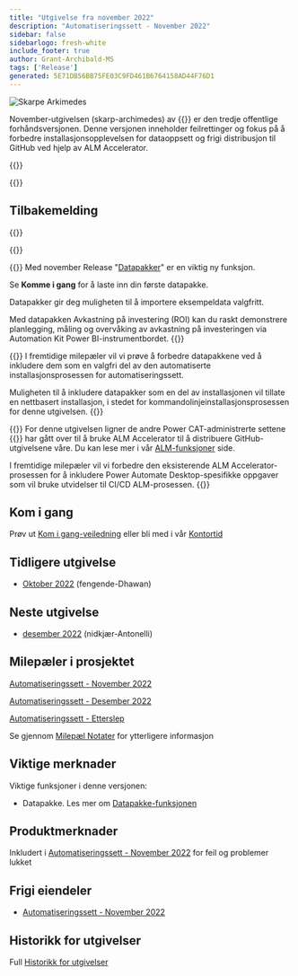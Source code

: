 ```yaml
---
title: "Utgivelse fra november 2022"
description: "Automatiseringssett - November 2022"
sidebar: false
sidebarlogo: fresh-white
include_footer: true
author: Grant-Archibald-MS
tags: ['Release']
generated: 5E71DB56BB75FE03C9FD461B6764158AD44F76D1
---
```


<div class="optional">

![Skarpe Arkimedes](/images/sharp-archimedes.png)

November-utgivelsen (skarp-archimedes) av {{<product-name>}} er den tredje offentlige forhåndsversjonen. Denne versjonen inneholder feilrettinger og fokus på å forbedre installasjonsopplevelsen for dataoppsett og frigi distribusjon til GitHub ved hjelp av ALM Accelerator.

</div>

{{<presentation slides="1,2,3">}}

<div class="optional">

{{<presentationStyles>}}

## Tilbakemelding

{{<questions name="/content/nb/releases/november-2022.json" completed="Takk for at du gir tilbakemelding" showNavigationButtons="false" locale="nb">}}

</div>

{{<slideStyles>}}

{{<slide  id="slide1" audio="releases/november-2022/DataPacks.mp3" description="Automation Kit Overview" image="releases/november-2022/DataPacks.svg" >}}
Med november Release "[Datapakker](/nb/features/datapacks)" er en viktig ny funksjon.

Se **Komme i gang** for å laste inn din første datapakke.

Datapakker gir deg muligheten til å importere eksempeldata valgfritt.

Med datapakken Avkastning på investering (ROI) kan du raskt demonstrere planlegging, måling og overvåking av avkastning på investeringen via Automation Kit Power BI-instrumentbordet.
{{</slide>}}

{{<slide  id="slide2" audio="releases/november-2022/DataPacks-WhatsNext.mp3" description="Automation Kit Features" image="releases/november-2022/DataPacks-WhatsNext.svg?v=1" >}}
I fremtidige milepæler vil vi prøve å forbedre datapakkene ved å inkludere dem som en valgfri del av den automatiserte installasjonsprosessen for automatiseringssett.

Muligheten til å inkludere datapakker som en del av installasjonen vil tillate en nettbasert installasjon, i stedet for kommandolinjeinstallasjonsprosessen for denne utgivelsen.
{{</slide>}}


{{<slide id="slide3" audio="releases/november-2022/alm-roadmap.mp3" description="ALM Roadmap" localImage="/images/illustrations/alm-roadmap-2022-11.svg" >}}
For denne utgivelsen ligner de andre Power CAT-administrerte settene {{<product-name>}} har gått over til å bruke ALM Accelerator til å distribuere GitHub-utgivelsene våre. Du kan lese mer i vår [ALM-funksjoner](/nb/features/alm) side.

I fremtidige milepæler vil vi forbedre den eksisterende ALM Accelerator-prosessen for å inkludere Power Automate Desktop-spesifikke oppgaver som vil bruke utvidelser til CI/CD ALM-prosessen.
{{</slide>}}

<div class="optional">

## Kom i gang

Prøv ut [Kom i gang-veiledning](/nb/get-started) eller bli med i vår [Kontortid](/nb/office-hours)

## Tidligere utgivelse

- [Oktober 2022](/nb/releases/october-2022) (fengende-Dhawan)

## Neste utgivelse

- [desember 2022](/nb/releases/december-2022) (nidkjær-Antonelli)

## Milepæler i prosjektet

[Automatiseringssett - November 2022](https://github.com/orgs/microsoft/projects/486/views/4)

[Automatiseringssett - Desember 2022](https://github.com/orgs/microsoft/projects/486/views/5)

[Automatiseringssett - Etterslep](https://github.com/orgs/microsoft/projects/486/views/1)

Se gjennom [Milepæl Notater](/nb/releases/milestones) for ytterligere informasjon

## Viktige merknader

Viktige funksjoner i denne versjonen:

- Datapakke. Les mer om [Datapakke-funksjonen](/nb/features/datapacks)

## Produktmerknader

Inkludert i [Automatiseringssett - November 2022](https://github.com/microsoft/powercat-automation-kit/releases/tag/AutomationKit-November2022) for feil og problemer lukket

## Frigi eiendeler

- [Automatiseringssett - November 2022](https://github.com/microsoft/powercat-automation-kit/releases/tag/AutomationKit-November2022)

## Historikk for utgivelser

Full [Historikk for utgivelser](/nb/releases)

</div>
